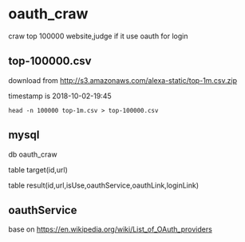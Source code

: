 # oauth_craw

craw top 100000 website,judge if it use oauth for login

## top-100000.csv 
download from http://s3.amazonaws.com/alexa-static/top-1m.csv.zip

timestamp is 2018-10-02-19:45

```head -n 100000 top-1m.csv > top-100000.csv```

## mysql
db oauth_craw

table target(id,url)

table result(id,url,isUse,oauthService,oauthLink,loginLink)

## oauthService
base on https://en.wikipedia.org/wiki/List_of_OAuth_providers
